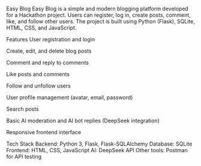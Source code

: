 Easy Blog
Easy Blog is a simple and modern blogging platform developed for a Hackathon project. Users can register, log in, create posts, comment, like, and follow other users. The project is built using Python (Flask), SQLite, HTML, CSS, and JavaScript.

Features
User registration and login

Create, edit, and delete blog posts

Comment and reply to comments

Like posts and comments

Follow and unfollow users

User profile management (avatar, email, password)

Search posts

Basic AI moderation and AI bot replies (DeepSeek integration)

Responsive frontend interface

Tech Stack
Backend: Python 3, Flask, Flask-SQLAlchemy
Database: SQLite
Frontend: HTML, CSS, JavaScript
AI: DeepSeek API
Other tools: Postman for API testing
